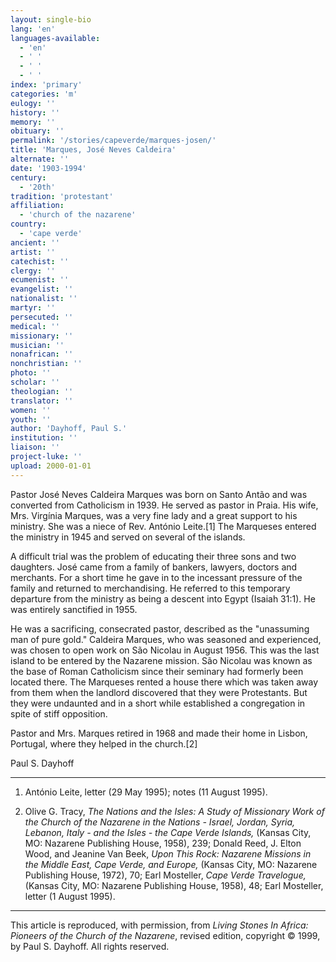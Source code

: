 ```yaml
---
layout: single-bio
lang: 'en'
languages-available:
  - 'en'
  - ' '
  - ' '
  - ' '
index: 'primary'
categories: 'm'
eulogy: ''
history: ''
memory: ''
obituary: ''
permalink: '/stories/capeverde/marques-josen/'
title: 'Marques, José Neves Caldeira'
alternate: ''
date: '1903-1994'
century:
  - '20th'
tradition: 'protestant'
affiliation:
  - 'church of the nazarene'
country:
  - 'cape verde'
ancient: ''
artist: ''
catechist: ''
clergy: ''
ecumenist: ''
evangelist: ''
nationalist: ''
martyr: ''
persecuted: ''
medical: ''
missionary: ''
musician: ''
nonafrican: ''
nonchristian: ''
photo: ''
scholar: ''
theologian: ''
translator: ''
women: ''
youth: ''
author: 'Dayhoff, Paul S.'
institution: ''
liaison: ''
project-luke: ''
upload: 2000-01-01
---
```



Pastor José Neves Caldeira Marques was born on Santo Antão and was converted from Catholicism in 1939. He served as pastor in Praia. His wife, Mrs. Virgínia Marques, was a very fine lady and a great support to his ministry. She was a niece of Rev. António Leite.[1]   The Marqueses entered the ministry in 1945 and served on several of the islands.

A difficult trial was the problem of educating their three sons and two daughters. José came from a family of bankers, lawyers, doctors and merchants. For a short time he gave in to the incessant pressure of the family and returned to merchandising. He referred to this temporary departure from the ministry as being a descent into Egypt (Isaiah 31:1).  He was entirely sanctified in 1955.

He was a sacrificing, consecrated pastor, described as the "unassuming man of pure gold." Caldeira Marques, who was seasoned and experienced, was chosen to open work on São Nicolau in August 1956. This was the last island to be entered by the Nazarene mission. São Nicolau was known as the base of Roman Catholicism since their seminary had formerly been located there. The Marqueses rented a house there which was taken away from them when the landlord discovered that they were Protestants. But they were undaunted and in a short while established a congregation in spite of stiff opposition.

Pastor and Mrs. Marques retired in 1968 and made their home in Lisbon, Portugal, where they helped in the church.[2]

Paul S. Dayhoff

---

1. Ant&oacute;nio Leite, letter (29 May 1995); notes (11 August 1995).

2. Olive G. Tracy, *The Nations and the Isles: A Study of Missionary Work of the Church of the Nazarene in the Nations - Israel, Jordan, Syria, Lebanon, Italy - and the Isles - the Cape Verde Islands,* (Kansas City, MO: Nazarene Publishing House, 1958), 239; Donald Reed, J. Elton Wood, and Jeanine Van Beek, *Upon This Rock: Nazarene Missions in the Middle East, Cape Verde, and Europe,* (Kansas City, MO: Nazarene Publishing House, 1972), 70; Earl Mosteller, *Cape Verde Travelogue,*  (Kansas City, MO: Nazarene Publishing House, 1958), 48; Earl Mosteller, letter (1 August 1995).

---

This article is reproduced, with permission, from *Living Stones In Africa: Pioneers of the Church of the Nazarene*, revised edition, copyright &copy; 1999, by Paul S. Dayhoff.  All rights reserved.